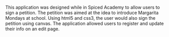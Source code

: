 This application was designed while in Spiced Academy to allow users to sign a petition. The petition was aimed at the idea to introduce Margarita Mondays at school. Using html5 and css3, the user would also sign the petition using canvas. The application allowed users to register and update their info on an edit page. 
